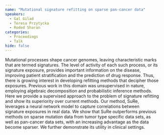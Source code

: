 ```yaml
---
name: "Mutational signature refitting on sparse pan-cancer data"
speakers:
  - Gal Gilad
  - Teresa Przytycka
  - Roded Sharan
categories:
  - Proceedings
  - Talk
hide: false
---
```


Mutational processes shape cancer genomes, leaving
characteristic marks that are termed signatures. The level
of activity of each such process, or its signature
exposure, provides important information on the disease,
improving patient stratification and the prediction of drug
response. Thus, there is growing interest in developing
refitting methods that decipher those exposures. Previous
work in this domain was unsupervised in nature, employing
algebraic decomposition and probabilistic inference methods.
Here we provide a supervised approach to the problem of
signature refitting and show its superiority over current
methods. Our method, SuRe, leverages a neural network model
to capture correlations between signature exposures in real
data. We show that SuRe outperforms previous methods on
sparse mutation data from tumor type specific data sets, as
well as pan-cancer data sets, with an increasing advantage
as the data become sparser. We further demonstrate its
utility in clinical settings.